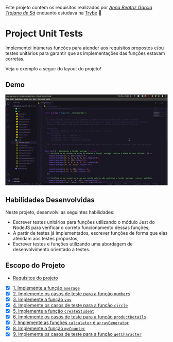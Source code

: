 Este projeto contém os requisitos realizados por _[Anna Beatriz Garcia Trajano de Sá](www.linkedin.com/in/anna-beatriz-trajano-de-sá)_ enquanto estudava na [Trybe](https://www.betrybe.com/) :rocket:

# Project Unit Tests

Implementei inúmeras funções para atender aos requisitos propostos e/ou testes unitários para garantir que as implementações das funções estavam corretas.

Veja o exemplo a seguir do layout do projeto!

## Demo

![Demo](img/video.gif)

## Habilidades Desenvolvidas

Neste projeto, desenvolvi as seguintes habilidades:

- Escrever testes unitários para funções utilizando o módulo Jest do NodeJS para verificar o correto funcionamento dessas funções;
- A partir de testes já implementados, escrever funções de forma que elas atendam aos testes propostos;
- Escrever testes e funções utilizando uma abordagem de desenvolvimento orientado a testes.

## Escopo do Projeto

- [Requisitos do projeto](#requisitos-do-projeto)
- [x] [1. Implemente a função `average`](#1-implemente-a-função-average)
- [x] [2. Implemente os casos de teste para a função `numbers`](#2-implemente-os-casos-de-teste-para-a-função-numbers)
- [x] [3. Implemente a função `vqv`](#3-implemente-a-função-vqv)
- [x] [4. Implemente os casos de teste para a função `circle`](#4-implemente-os-casos-de-teste-para-a-função-circle)
- [x] [5. Implemente a função `createStudent`](#5-implemente-a-função-createstudent)
- [x] [6. Implemente os casos de teste para a função `productDetails`](#6-implemente-os-casos-de-teste-para-a-função-productdetails)
- [x] [7. Implemente as funções `calculator` e `arrayGenerator`](#7-implemente-as-funções-calculator-e-arraygenerator)
- [x] [8. Implemente a função `myCounter`](#8-implemente-a-função-mycounter)
- [x] [9. Implemente os casos de teste para a função `getCharacter`](#9-implemente-os-casos-de-teste-para-a-função-getcharacter)
